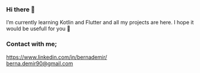 ### Hi there 👋

I’m currently learning Kotlin and Flutter and all my projects are here. 
I hope it would be usefull for you 🤩

### Contact with me;
https://www.linkedin.com/in/bernademir/ </br>
berna.demir90@gmail.com
